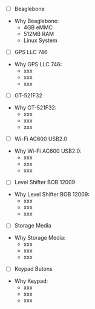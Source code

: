 - [ ] Beaglebone
 - Why Beaglebone:
   - 4GB eMMC
   - 512MB RAM
   - Linux System
- [ ] GPS LLC 746
 - Why GPS LLC 746:
   - xxx
   - xxx
   - xxx
- [ ] GT-521F32
 - Why GT-521F32:
   - xxx
   - xxx
   - xxx
- [ ] Wi-Fi AC600 USB2.0
 - Why Wi-Fi AC600 USB2.0:
   - xxx
   - xxx
   - xxx
- [ ] Level Shifter BOB 12009
 - Why Level Shifter BOB 12009:
   - xxx
   - xxx
   - xxx
- [ ] Storage Media
 - Why Storage Media:
   - xxx
   - xxx
   - xxx
- [ ] Keypad Butons
 - Why Keypad:
   - xxx
   - xxx
   - xxx
